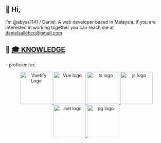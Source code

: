 <h2 align="left">
  👋 Hi,
</h2>
 I’m @abyss1141 / Daniel. A web developer based in Malaysia.
 If you are interested in working together you can reach me at <a href="mailto:danielsallehco@gmail.com">danielsallehco@gmail.com</a>

<h2 align="left">
  👋 <ins>🎓 KNOWLEDGE</ins>
</h2>
<p>
  - proficient in:
</p>
<p align="center">
    <a href="https://vuetifyjs.com" target="_blank">
    <img alt="Vuetify Logo" height="100" src="https://cdn.vuetifyjs.com/images/logos/logo.svg">
    </a>
    <a href="https://vuejs.org" target="_blank" rel="noopener noreferrer"><img height="100" src="https://vuejs.org/images/logo.png" alt="Vue logo">
    </a>
    <a href="https://www.typescriptlang.org/" target="_blank" rel="noopener noreferrer"><img height="100" src="https://cdn.icon-icons.com/icons2/2415/PNG/512/typescript_original_logo_icon_146317.png" alt="ts logo">
    </a>
    <a href="https://www.javascript.com/" target="_blank" rel="noopener noreferrer"><img height="100" src="https://encrypted-tbn0.gstatic.com/images?q=tbn:ANd9GcTg2Fy-vRSgOhWBWoMvVsmTrko9BVfNrhckcFowdlfJXA&s" alt="js logo">
    </a>
    <a href="https://dotnet.microsoft.com/en-us/learn/dotnet/what-is-dotnet" target="_blank" rel="noopener noreferrer"><img height="100" src="https://upload.wikimedia.org/wikipedia/commons/thumb/7/7d/Microsoft_.NET_logo.svg/2048px-Microsoft_.NET_logo.svg.png" alt=".net logo">
    </a>
    <a href="https://wiki.postgresql.org/wiki/Main_Page" target="_blank" rel="noopener noreferrer"><img height="100" src="https://upload.wikimedia.org/wikipedia/commons/2/29/Postgresql_elephant.svg" alt="pg logo">
    </a>
</p>

